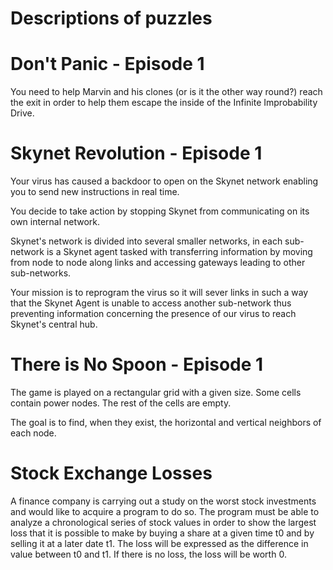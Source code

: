 # Descriptions of puzzles

# Don't Panic - Episode 1
You need to help Marvin and his clones (or is it the other way round?) reach the exit in order to help them escape the inside of the Infinite Improbability Drive. 

# Skynet Revolution - Episode 1
Your virus has caused a backdoor to open on the Skynet network enabling you to send new instructions in real time.

You decide to take action by stopping Skynet from communicating on its own internal network.

Skynet's network is divided into several smaller networks, in each sub-network is a Skynet agent tasked with transferring information by moving from node to node along links and accessing gateways leading to other sub-networks.

Your mission is to reprogram the virus so it will sever links in such a way that the Skynet Agent is unable to access another sub-network thus preventing information concerning the presence of our virus to reach Skynet's central hub.

# There is No Spoon - Episode 1
The game is played on a rectangular grid with a given size. Some cells contain power nodes. The rest of the cells are empty.

The goal is to find, when they exist, the horizontal and vertical neighbors of each node.

# Stock Exchange Losses
A finance company is carrying out a study on the worst stock investments and would like to acquire a program to do so. The program must be able to analyze a chronological series of stock values in order to show the largest loss that it is possible to make by buying a share at a given time t0 and by selling it at a later date t1. The loss will be expressed as the difference in value between t0 and t1. If there is no loss, the loss will be worth 0.
